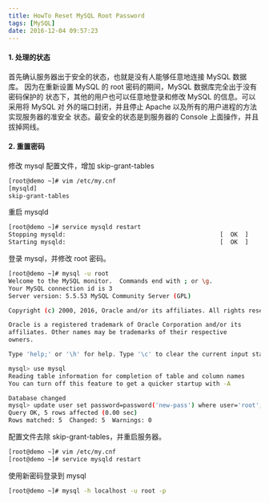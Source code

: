 ```yaml
---
title: HowTo Reset MySQL Root Password
tags: [MySQL]
date: 2016-12-04 09:57:23
---
```


#### 1. 处理的状态

 首先确认服务器出于安全的状态，也就是没有人能够任意地连接 MySQL 数据库。
因为在重新设置 MySQL 的 root 密码的期间，MySQL 数据库完全出于没有密码保护的
状态下，其他的用户也可以任意地登录和修改 MySQL 的信息。可以采用将 MySQL 对
外的端口封闭，并且停止 Apache 以及所有的用户进程的方法实现服务器的准安全
状态。最安全的状态是到服务器的 Console 上面操作，并且拔掉网线。

#### 2. 重置密码

修改 mysql 配置文件，增加 skip-grant-tables

```bash
[root@demo ~]# vim /etc/my.cnf
[mysqld]
skip-grant-tables
```

重启 mysqld

```bash
[root@demo ~]# service mysqld restart
Stopping mysqld:                                           [  OK  ]
Starting mysqld:                                           [  OK  ]
```

登录 mysql，并修改 root 密码。

```bash
[root@demo ~]# mysql -u root
Welcome to the MySQL monitor.  Commands end with ; or \g.
Your MySQL connection id is 3
Server version: 5.5.53 MySQL Community Server (GPL)

Copyright (c) 2000, 2016, Oracle and/or its affiliates. All rights reserved.

Oracle is a registered trademark of Oracle Corporation and/or its
affiliates. Other names may be trademarks of their respective
owners.

Type 'help;' or '\h' for help. Type '\c' to clear the current input statement.

mysql> use mysql
Reading table information for completion of table and column names
You can turn off this feature to get a quicker startup with -A

Database changed
mysql> update user set password=password('new-pass') where user='root';
Query OK, 5 rows affected (0.00 sec)
Rows matched: 5  Changed: 5  Warnings: 0
```

配置文件去除 skip-grant-tables，并重启服务器。

```bash
[root@demo ~]# vim /etc/my.cnf
[root@demo ~]# service mysqld restart
```

使用新密码登录到 mysql

```bash
[root@demo ~]# mysql -h localhost -u root -p
```
